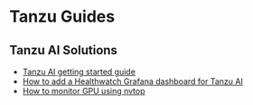 # Tanzu Guides

## Tanzu AI Solutions
- [Tanzu AI getting started guide](Tanzu-AI-Solutions/Tanzu-AI-getting-started-guide.md)
- [How to add a Healthwatch Grafana dashboard for Tanzu AI](/Tanzu-AI-Solutions/how-to-add-a-Healthwatch-Grafana-dashboard-for-Tanzu-AI.md)
- [How to monitor GPU using nvtop](/Tanzu-AI-Solutions/how-to-monitor-GPU-with-nvtop.md)
